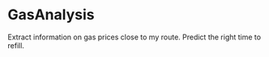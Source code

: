 # GasAnalysis
Extract information on gas prices close to my route. Predict the right time to refill.
